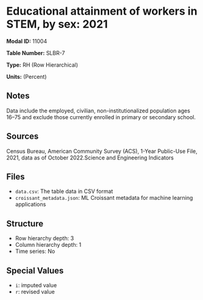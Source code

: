 # Educational attainment of workers in STEM, by sex: 2021

**Modal ID:** 11004

**Table Number:** SLBR-7

**Type:** RH (Row Hierarchical)

**Units:** (Percent)

## Notes

Data include the employed, civilian, non-institutionalized population ages 16–75 and exclude those currently enrolled in primary or secondary school.

## Sources

Census Bureau, American Community Survey (ACS), 1-Year Public-Use File, 2021, data as of October 2022.Science and Engineering Indicators

## Files

- `data.csv`: The table data in CSV format
- `croissant_metadata.json`: ML Croissant metadata for machine learning applications

## Structure

- Row hierarchy depth: 3
- Column hierarchy depth: 1
- Time series: No

## Special Values

- `i`: imputed value
- `r`: revised value

